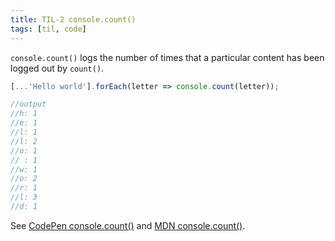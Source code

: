 ```yaml
---
title: TIL-2 console.count()
tags: [til, code]
---
```

`console.count()` logs the number of times that a particular content has been logged out by `count()`.

```js
[...'Hello world'].forEach(letter => console.count(letter));

//output
//h: 1
//e: 1
//l: 1
//l: 2
//o: 1
// : 1
//w: 1
//o: 2
//r: 1
//l: 3
//d: 1
```

See [CodePen console.count()](https://codepen.io/ulfschneider/pen/QWVWPqy) and [MDN console.count()](https://developer.mozilla.org/en-US/docs/Web/API/console/count).